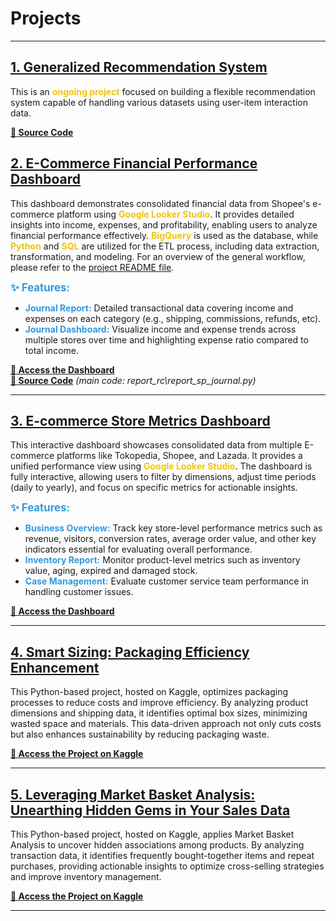 # Projects
---

## <a href="https://github.com/anggoletomi/generalized-recommendation-system" target="_blank">1. Generalized Recommendation System</a>
This is an <span style="color:#f1c40f; font-weight:bold;">ongoing project</span> focused on building a flexible recommendation system capable of handling various datasets using user-item interaction data.

<a href="https://github.com/anggoletomi/generalized-recommendation-system" target="_blank"><b>🔗 Source Code</b></a>

## <a href="https://lookerstudio.google.com/reporting/6a1b2785-da92-4bd6-aabe-1f7763c0d257" target="_blank">2. E-Commerce Financial Performance Dashboard</a>  
This dashboard demonstrates consolidated financial data from Shopee's e-commerce platform using <span style="color:#f1c40f; font-weight:bold;">Google Looker Studio</span>. It provides detailed insights into income, expenses, and profitability, enabling users to analyze financial performance effectively. <span style="color:#f1c40f; font-weight:bold;">BigQuery</span> is used as the database, while <span style="color:#f1c40f; font-weight:bold;">Python</span> and <span style="color:#f1c40f; font-weight:bold;">SQL</span> are utilized for the ETL process, including data extraction, transformation, and modeling. For an overview of the general workflow, please refer to the <a href="https://github.com/anggoletomi/commerce_data/blob/main/README.md" target="_blank">project README file</a>.


<span style="font-size: 1.2em; color:#3498db; font-weight:bold;">✨ Features:</span>  
- <span style="color:#3498db; font-weight:bold;">Journal Report:</span> Detailed transactional data covering income and expenses on each category (e.g., shipping, commissions, refunds, etc).
- <span style="color:#3498db; font-weight:bold;">Journal Dashboard:</span> Visualize income and expense trends across multiple stores over time and highlighting expense ratio compared to total income.

<a href="https://lookerstudio.google.com/reporting/6a1b2785-da92-4bd6-aabe-1f7763c0d257" target="_blank"><b>🔗 Access the Dashboard</b></a>  
<a href="https://github.com/anggoletomi/commerce_data" target="_blank"><b>🔗 Source Code</b></a> *(main code: report_rc\report_sp_journal.py)*

---

## <a href="https://lookerstudio.google.com/reporting/0a73cc2a-443b-4c7d-977c-193bbf1c8ac4" target="_blank">3. E-commerce Store Metrics Dashboard</a>
This interactive dashboard showcases consolidated data from multiple E-commerce platforms like Tokopedia, Shopee, and Lazada. It provides a unified performance view using <span style="color:#f1c40f; font-weight:bold;">Google Looker Studio</span>. The dashboard is fully interactive, allowing users to filter by dimensions, adjust time periods (daily to yearly), and focus on specific metrics for actionable insights.

<span style="font-size: 1.2em; color:#3498db; font-weight:bold;">✨ Features:</span>
- <span style="color:#3498db; font-weight:bold;">Business Overview:</span> Track key store-level performance metrics such as revenue, visitors, conversion rates, average order value, and other key indicators essential for evaluating overall performance.
- <span style="color:#3498db; font-weight:bold;">Inventory Report:</span> Monitor product-level metrics such as inventory value, aging, expired and damaged stock.
- <span style="color:#3498db; font-weight:bold;">Case Management:</span> Evaluate customer service team performance in handling customer issues.

<a href="https://lookerstudio.google.com/reporting/0a73cc2a-443b-4c7d-977c-193bbf1c8ac4" target="_blank"><b>🔗 Access the Dashboard</b></a>  

---

## <a href="https://www.kaggle.com/code/anggoletomi/smart-sizing-packaging-efficiency-enhancement" target="_blank">4. Smart Sizing: Packaging Efficiency Enhancement</a>
This Python-based project, hosted on Kaggle, optimizes packaging processes to reduce costs and improve efficiency. By analyzing product dimensions and shipping data, it identifies optimal box sizes, minimizing wasted space and materials. This data-driven approach not only cuts costs but also enhances sustainability by reducing packaging waste.

<a href="https://www.kaggle.com/code/anggoletomi/smart-sizing-packaging-efficiency-enhancement" target="_blank"><b>🔗 Access the Project on Kaggle</b></a>  

---

## <a href="https://www.kaggle.com/code/anggoletomi/unearthing-hidden-gems-in-your-sales-data" target="_blank">5. Leveraging Market Basket Analysis: Unearthing Hidden Gems in Your Sales Data</a>
This Python-based project, hosted on Kaggle, applies Market Basket Analysis to uncover hidden associations among products. By analyzing transaction data, it identifies frequently bought-together items and repeat purchases, providing actionable insights to optimize cross-selling strategies and improve inventory management.

<a href="https://www.kaggle.com/code/anggoletomi/unearthing-hidden-gems-in-your-sales-data" target="_blank"><b>🔗 Access the Project on Kaggle</b></a> 

---